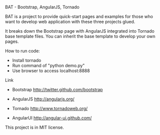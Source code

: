 BAT - Bootstrap, AngularJS, Tornado

BAT is a project to provide quick-start pages and examples for those who want to develop web application with these three projects glued.

It breaks down the Bootstrap page with AngularJS integrated into Tornado base template files. You can inherit the base template to develop your own pages.   

How to run code:

* Install tornado 
* Run command of "python demo.py"
* Use browser to access localhost:8888 

Link
* Bootstrap 
http://twitter.github.com/bootstrap

* AngularJS 
http://angularjs.org/

* Tornado
http://www.tornadoweb.org/

* AngularUI
http://angular-ui.github.com/

This project is in MIT license.

